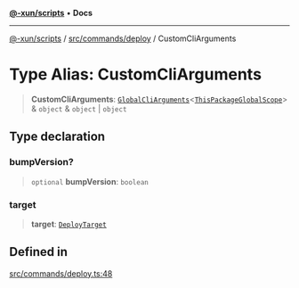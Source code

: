 [**@-xun/scripts**](../../../../README.md) • **Docs**

***

[@-xun/scripts](../../../../README.md) / [src/commands/deploy](../README.md) / CustomCliArguments

# Type Alias: CustomCliArguments

> **CustomCliArguments**: [`GlobalCliArguments`](../../../configure/type-aliases/GlobalCliArguments.md)\<[`ThisPackageGlobalScope`](../../../configure/enumerations/ThisPackageGlobalScope.md)\> & `object` & `object` \| `object`

## Type declaration

### bumpVersion?

> `optional` **bumpVersion**: `boolean`

### target

> **target**: [`DeployTarget`](../enumerations/DeployTarget.md)

## Defined in

[src/commands/deploy.ts:48](https://github.com/Xunnamius/xscripts/blob/91915b63e10dd6449ad16f4202f487b34227194a/src/commands/deploy.ts#L48)
